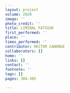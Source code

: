 ```yaml
---
layout: project
volume: 2020
image: ''
photo_credit: ''
title: LIMINAL FATIGUE
first_performed: ''
place: ''
times_performed: ''
contributor: HECTOR CANONGE
collaborators: []
home: ''
links: []
contact: ''
footnote: ''
tags: []
pages: 304-305

---
```




